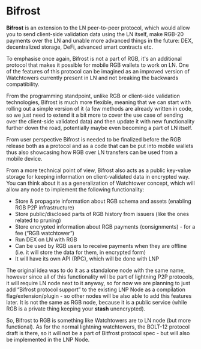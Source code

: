 # Bifrost

**Bifrost** is an extension to the LN peer-to-peer protocol, which would allow you to send client-side validation data using the LN itself, make RGB-20 payments over the LN and unable more advanced things in the future: DEX, decentralized storage, DeFi, advanced smart contracts etc.   
  
To emphasise once again, Bifrost is not a part of RGB, it's an additional protocol that makes it possible for mobile RGB wallets to work on LN. One of the features of this protocol can be imagined as an improved version of Watchtowers currently present in LN and not breaking the backwards compatibility.  
  
From the programming standpoint, unlike RGB or client-side validation technologies, Bifrost is much more flexible, meaning that we can start with rolling out a simple version of it \(a few methods are already written in code, so we just need to extend it a bit more to cover the use case of sending over the client-side validated data\) and then update it with new functionality further down the road, potentially maybe even becoming a part of LN itself.  
  
From user perspective Bifrost is needed to be finalized before the RGB release both as a protocol and as a code that can be put into mobile wallets  thus also showcasing how RGB over LN transfers can be used from a mobile device.

From a more technical point of view, Bifrost also acts as a public key-value storage for keeping information on client-validated data in encrypted way. You can think about it as a generalization of Watchtower concept, which will allow any node to implement the following functionality:

* Store & propagate information about RGB schema and assets \(enabling RGB P2P infrastructure\)
* Store public/disclosed parts of RGB history from issuers \(like the ones related to pruning\)
* Store encrypted information about RGB payments \(consignments\) - for a fee \(“RGB watchtower”\)
* Run DEX on LN with RGB
* Can be used by RGB users to receive payments when they are offline \(i.e. it will store the data for them, in encrypted form\)
* It will have its own API \(RPC\), which will be done with LNP

The original idea was to do it as a standalone node with the same name, however since all of this functionality will be part of lightning P2P protocols, it will require LN node next to it anyway, so for now we are planning to just add “Bifrost protocol support” to the existing LNP Node as a compilation flag/extension/plugin - so other nodes will be also able to add this features later. It is not the same as RGB node, because it is a public service \(while RGB is a private thing keeping your **stash** unencrypted\).

So, Bifrost to RGB is something like Watchtowers are to LN node \(but more functional\). As for the normal lightning watchtowers, the BOLT-12 protocol draft is there, so it will not be a part of Bitfrost protocol spec - but will also be implemented in the LNP Node.

